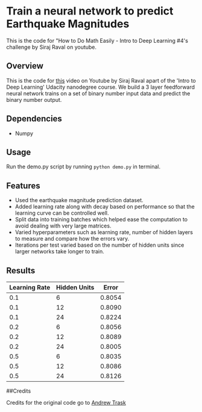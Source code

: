 # Train a neural network to predict Earthquake Magnitudes

This is the code for "How to Do Math Easily - Intro to Deep Learning #4's challenge by Siraj Raval on youtube.

## Overview

This is the code for [this](https://youtu.be/N4gDikiec8E) video on Youtube by Siraj Raval apart of the 'Intro to Deep Learning' Udacity nanodegree course. We build a 3 layer feedforward neural network trains on a set of binary number input data and predict the binary number output.

## Dependencies

* Numpy

## Usage

Run the demo.py script by running `python demo.py` in terminal.

## Features

* Used the earthquake magnitude prediction dataset.
* Added learning rate along with decay based on performance so that the learning curve can be controlled well.
* Split data into training batches which helped ease the computation to avoid dealing with very large matrices.
* Varied hyperparameters such as learning rate, number of hidden layers to measure and compare how the errors vary.
* Iterations per test varied based on the number of hidden units since larger networks take longer to train.

## Results

|Learning Rate 	|Hidden Units	|Error	|
| ------------- | ------------- | ----- |
|0.1			|6				|0.8054	|
|0.1			|12				|0.8090	|
|0.1			|24				|0.8224	|
|0.2			|6				|0.8056	|
|0.2			|12				|0.8089	|
|0.2			|24				|0.8005	|
|0.5			|6				|0.8035	|
|0.5			|12				|0.8086	|
|0.5			|24				|0.8126	|


##Credits

Credits for the original code go to [Andrew Trask](http://iamtrask.github.io/2015/07/12/basic-python-network/)

